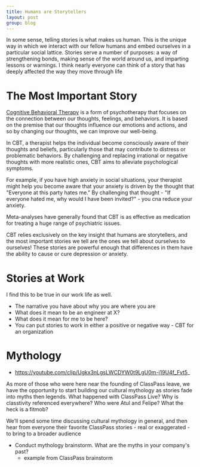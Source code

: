 ```yaml
---
title: Humans are Storytellers
layout: post
group: blog
---
```


In some sense, telling stories is what makes us human. This is the unique way in which we interact with our fellow humans and embed ourselves in a particular social lattice. Stories serve a number of purposes: a way of strengthening bonds, making sense of the world around us, and imparting lessons or warnings. I think nearly everyone can think of a story that has deeply affected the way they move through life

# The Most Important Story

[Cognitive Behavioral Therapy](https://en.wikipedia.org/wiki/Cognitive_behavioral_therapy) is a form of psychotherapy that focuses on the connection between our thoughts, feelings, and behaviors. It is based on the premise that our thoughts influence our emotions and actions, and so by changing our thoughts, we can improve our well-being.

 In CBT, a therapist helps the individual become consciously aware of their thoughts and beliefs, particularly those that may contribute to distress or problematic behaviors. By challenging and replacing irrational or negative thoughts with more realistic ones, CBT aims to alleviate psychological symptoms.

 For example, if you have high anxiety in social situations, your therapist might help you become aware that your anxiety is driven by the thought that "Everyone at this party hates me." By challenging that thought - "If everyone hated me, why would I have been invited?" - you cna reduce your anxiety.

 Meta-analyses have generally found that CBT is as effective as medication for treating a huge range of psychiatric issues.

 CBT relies exclusively on the key insight that humans are storytellers, and the most important stories we tell are the ones we tell about ourselves to ourselves! These stories are powerful enough that differences in them have the ability to cause or cure depression or anxiety.

 # Stories at Work
 
 I find this to be true in our work life as well.
 * The narrative you have about why you are where you are
 * What does it mean to be an engineer at X?
 * What does it mean for me to be here?
 * You can put stories to work in either a positive or negative way - CBT for an organization
 
 # Mythology

* https://youtube.com/clip/Ugkx3nLgsLWCDYW0t9LgU0m-j19U4f_Fvt5_

As more of those who were here near the founding of ClassPass leave, we have the opportunity to start building our cultural mythology as stories fade into myths then legends. What happened with ClassPass Live? Why is classtivity referenced everywhere? Who were Atul and Felipe? What the heck is a fitmob?


We’ll spend some time discussing cultural mythology in general, and then hear from everyone their favorite ClassPass stories - real or exaggerated - to bring to a broader audience

* Conduct mythology brainstorm. What are the myths in your company's past?
    - example from ClassPass brainstorm
